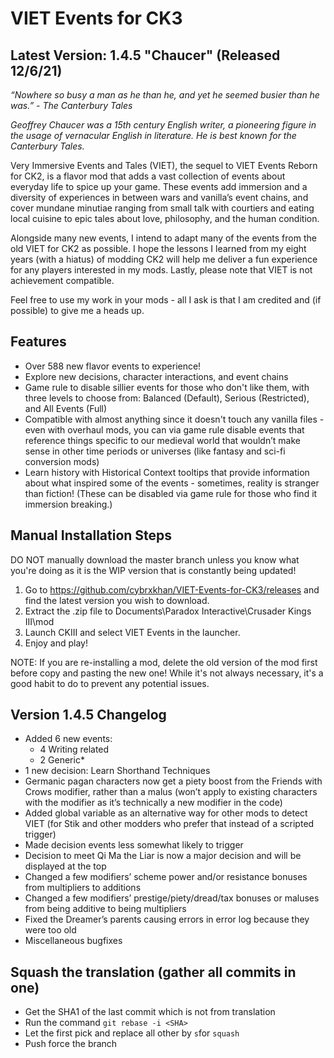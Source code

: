 # VIET Events for CK3

## Latest Version: 1.4.5 "Chaucer" (Released 12/6/21)

_“Nowhere so busy a man as he than he, and yet he seemed busier than he was.”_
_- The Canterbury Tales_

_Geoffrey Chaucer was a 15th century English writer, a pioneering figure in the usage of vernacular English in literature. He is best known for the Canterbury Tales._

Very Immersive Events and Tales (VIET), the sequel to VIET Events Reborn for CK2, is a flavor mod that adds a vast collection of events about everyday life to spice up your game. These events add immersion and a diversity of experiences in between wars and vanilla’s event chains, and cover mundane minutiae ranging from small talk with courtiers and eating local cuisine to epic tales about love, philosophy, and the human condition.

Alongside many new events, I intend to adapt many of the events from the old VIET for CK2 as possible. I hope the lessons I learned from my eight years (with a hiatus) of modding CK2 will help me deliver a fun experience for any players interested in my mods. Lastly, please note that VIET is not achievement compatible.

Feel free to use my work in your mods - all I ask is that I am credited and (if possible) to give me a heads up.

## Features

- Over 588 new flavor events to experience!
- Explore new decisions, character interactions, and event chains
- Game rule to disable sillier events for those who don't like them, with three levels to choose from: Balanced (Default), Serious (Restricted), and All Events (Full)
- Compatible with almost anything since it doesn't touch any vanilla files - even with overhaul mods, you can via game rule disable events that reference things specific to our medieval world that wouldn’t make sense in other time periods or universes (like fantasy and sci-fi conversion mods)
- Learn history with Historical Context tooltips that provide information about what inspired some of the events - sometimes, reality is stranger than fiction! (These can be disabled via game rule for those who find it immersion breaking.)


## Manual Installation Steps

DO NOT manually download the master branch unless you know what you're doing as it is the WIP version that is constantly being updated!

1. Go to https://github.com/cybrxkhan/VIET-Events-for-CK3/releases and find the latest version you wish to download.
2. Extract the .zip file to Documents\Paradox Interactive\Crusader Kings III\mod
3. Launch CKIII and select VIET Events in the launcher.
4. Enjoy and play!

NOTE: If you are re-installing a mod, delete the old version of the mod first before copy and pasting the new one! While it's not always necessary, it's a good habit to do to prevent any potential issues.

## Version 1.4.5 Changelog

- Added 6 new events:
    - 4 Writing related
    - 2 Generic*
- 1 new decision: Learn Shorthand Techniques
- Germanic pagan characters now get a piety boost from the Friends with Crows modifier, rather than a malus (won’t apply to existing characters with the modifier as it’s technically a new modifier in the code)
- Added global variable as an alternative way for other mods to detect VIET (for Stik and other modders who prefer that instead of a scripted trigger)
- Made decision events less somewhat likely to trigger
- Decision to meet Qi Ma the Liar is now a major decision and will be displayed at the top
- Changed a few modifiers’ scheme power and/or resistance bonuses from multipliers to additions
- Changed a few modifiers’ prestige/piety/dread/tax bonuses or maluses from being additive to being multipliers
- Fixed the Dreamer’s parents causing errors in error log because they were too old
- Miscellaneous bugfixes

## Squash the translation (gather all commits in one)

- Get the SHA1 of the last commit which is not from translation
- Run the command
`git rebase -i <SHA>`
- Let the first pick and replace all other by `s`for `squash`
- Push force the branch
